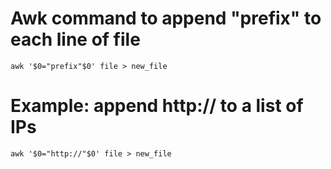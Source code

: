 # Awk command to append "prefix" to each line of file 
````
awk '$0="prefix"$0' file > new_file
````
# Example: append http:// to a list of IPs
````
awk '$0="http://"$0' file > new_file
